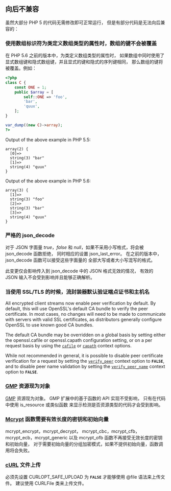 向后不兼容
----------

虽然大部分 PHP 5 的代码无需修改即可正常运行，
但是有部分代码是无法向后兼容的：

### 使用数组标识符为类定义数组类型的属性时，数组的键不会被覆盖

在 PHP 5.6 之前的版本中，为类定义数组类型的属性时，
如果数组中同时使用了显式数组键和隐式数组键，并且显式的键和隐式的序列键相同，
那么数组的键将被覆盖。例如：

``` php
<?php
class C {
    const ONE = 1;
    public $array = [
        self::ONE => 'foo',
        'bar',
        'quux',
    ];
}

var_dump((new C)->array);
?>
```

Output of the above example in PHP 5.5:

    array(2) {
      [0]=>
      string(3) "bar"
      [1]=>
      string(4) "quux"
    }

Output of the above example in PHP 5.6:

    array(3) {
      [1]=>
      string(3) "foo"
      [2]=>
      string(3) "bar"
      [3]=>
      string(4) "quux"
    }

### 严格的 <span class="function">json\_decode</span>

对于 JSON 字面量 *true*，*false* 和 *null*，如果不采用小写格式，将会被
<span class="function">json\_decode</span> 函数拒绝， 同时相应的设置
<span class="function">json\_last\_error</span>。 在之前的版本中，<span
class="function">json\_decode</span> 函数可以接受这些字面量的
全部大写或者大小写混写的格式。

此变更仅会影响传入到 <span class="function">json\_decode</span> 中的
JSON 格式无效的情况， 有效的 JSON 输入不会受到影响并且能够正确解析。

### 当使用 SSL/TLS 的时候，流封装器默认验证端点证书和主机名

All encrypted client streams now enable peer verification by default. By
default, this will use OpenSSL's default CA bundle to verify the peer
certificate. In most cases, no changes will need to be made to
communicate with servers with valid SSL certificates, as distributors
generally configure OpenSSL to use known good CA bundles.

The default CA bundle may be overridden on a global basis by setting
either the openssl.cafile or openssl.capath configuration setting, or on
a per request basis by using the
<a href="/context/ssl.html#context.ssl.cafile" class="link"><code class="parameter">cafile</code></a>
or
<a href="/context/ssl.html#context.ssl.capath" class="link"><code class="parameter">capath</code></a>
context options.

While not recommended in general, it is possible to disable peer
certificate verification for a request by setting the
<a href="/context/ssl.html#context.ssl.verify-peer" class="link"><code class="parameter">verify_peer</code></a>
context option to **`FALSE`**, and to disable peer name validation by
setting the
<a href="/context/ssl.html#context.ssl.verify-peer-name" class="link"><code class="parameter">verify_peer_name</code></a>
context option to **`FALSE`**.

### <a href="/book/gmp.html" class="link">GMP</a> 资源现为对象

<a href="/book/gmp.html" class="link">GMP</a> 资源现为对象。 GMP
扩展中的基于函数的 API 实现不受影响， 只有在代码中使用 <span
class="function">is\_resource</span> 或类似函数
来显示检测是否资源类型的代码才会受到影响。

### <a href="/book/mcrypt.html" class="link">Mcrypt</a> 函数需要有效长度的密钥和初始向量

<span class="function">mcrypt\_encrypt</span>，<span
class="function">mcrypt\_decrypt</span>， <span
class="function">mcrypt\_cbc</span>，<span
class="function">mcrypt\_cfb</span>， <span
class="function">mcrypt\_ecb</span>，<span
class="function">mcrypt\_generic</span> 以及 <span
class="function">mcrypt\_ofb</span>
函数不再接受无效长度的密钥和初始向量，
对于需要初始向量的分组加密模式，如果不提供初始向量，函数调用将会失败。

### <a href="/book/curl.html" class="link">cURL</a> 文件上传

必须先设置 CURLOPT\_SAFE\_UPLOAD 为 **`FALSE`** 才能够使用 @file
语法来上传文件。 建议使用 <span class="classname">CURLFile</span>
类来上传文件。
